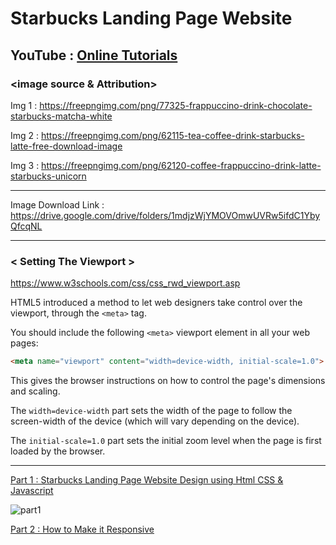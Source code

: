 # Starbucks Landing Page Website

## YouTube : [Online Tutorials](https://www.youtube.com/channel/UCbwXnUipZsLfUckBPsC7Jog)

### <image source & Attribution>

Img 1 : https://freepngimg.com/png/77325-frappuccino-drink-chocolate-starbucks-matcha-white

Img 2 : https://freepngimg.com/png/62115-tea-coffee-drink-starbucks-latte-free-download-image

Img 3 : https://freepngimg.com/png/62120-coffee-frappuccino-drink-latte-starbucks-unicorn

---

Image Download Link : https://drive.google.com/drive/folders/1mdjzWjYMOVOmwUVRw5ifdC1YbyQfcqNL

---
### < Setting The Viewport >

https://www.w3schools.com/css/css_rwd_viewport.asp

HTML5 introduced a method to let web designers take control over the viewport, through the ```<meta>``` tag.

You should include the following ```<meta>``` viewport element in all your web pages:

```html
<meta name="viewport" content="width=device-width, initial-scale=1.0">
```

This gives the browser instructions on how to control the page's dimensions and scaling.

The ```width=device-width``` part sets the width of the page to follow the screen-width of the device (which will vary depending on the device).

The ```initial-scale=1.0``` part sets the initial zoom level when the page is first loaded by the browser.

---

[Part 1 : Starbucks Landing Page Website Design using Html CSS & Javascript](https://youtu.be/91Q6RvKvd7o)

![part1](https://user-images.githubusercontent.com/51290739/115987293-6da18200-a5ef-11eb-8b0c-ad090a60516a.gif)

[Part 2 : How to Make it Responsive](https://youtu.be/HXKNedyDbNE)
